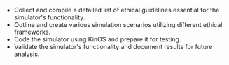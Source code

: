 - Collect and compile a detailed list of ethical guidelines essential for the simulator's functionality.
- Outline and create various simulation scenarios utilizing different ethical frameworks.
- Code the simulator using KinOS and prepare it for testing.
- Validate the simulator's functionality and document results for future analysis.